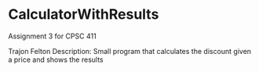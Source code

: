 # CalculatorWithResults
Assignment 3 for CPSC 411

Trajon Felton
Description: Small program that calculates the discount given a price and shows the results 
